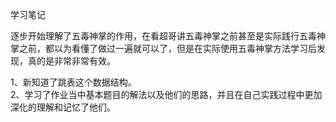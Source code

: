 学习笔记

逐步开始理解了五毒神掌的作用，在看超哥讲五毒神掌之前甚至是实际践行五毒神掌之前，都以为看懂了做过一遍就可以了，但是在实际使用五毒神掌方法学习后发现，真的是非常非常有效。

1、新知道了跳表这个数据结构。  
2、学习了作业当中基本题目的解法以及他们的思路，并且在自己实践过程中更加深化的理解和记忆了他们。